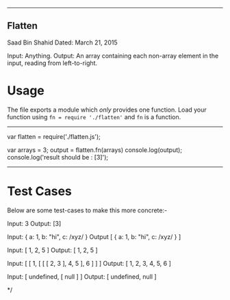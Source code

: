 --------
Flatten
--------

Saad Bin Shahid
Dated: March 21, 2015



Input: Anything.
Output: An array containing each non-array element in the input, reading from left-to-right.

# Usage

The file exports a module which *only* provides one function. 
Load your function using `fn = require './flatten'` and `fn` is a function.

----

var flatten = require('./flatten.js');

var arrays = 3;
output = flatten.fn(arrays)
console.log(output);
console.log('result should be : [3]');

----

# Test Cases

Below are some test-cases to make this more concrete:-

Input:  3
Output: [3]

Input: { a: 1, b: "hi", c: /xyz/ }
Output [ { a: 1, b: "hi", c: /xyz/ } ]

Input:  [ 1, 2, 5 ]
Output: [ 1, 2, 5 ]

Input:  [ [ 1, [ [ [ 2, 3 ], 4, 5 ], 6 ] ] ]
Output: [ 1, 2, 3, 4, 5, 6 ]

Input:  [ undefined, [ null ] ]
Output: [ undefined, null ]

*/

